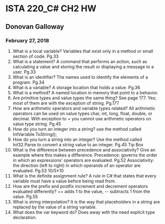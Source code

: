 # ISTA 220_C# CH2 HW
## Donovan Galloway
### February 27, 2018

1. What is a local variable? Variables that exist only in a method or small section of code. Pg.33
1. What is a statement? A command that performs an action, such as calculating a value and storing the result or displaying a message to a user. Pg.33
1. What is an identifier? The names used to identify the elements of a program. Pg.34
1. What is a variable? A storage location that holds a value. Pg.36
1. What is a method? A named location in memory that point to a behavior.
1. Are primitive types and value types the same thing? See page 177. Yes; most of them are with the exception of string. Pg.177
1. How are arithmetic operators and variable types related? All arithmetic operators can be used on value types char, int, long, float, double, or decimal. With exception to + you cannot use arithmetic operators on value type string. Pg.45
1. How do you turn an integer into a string? use the method called IntVariable.ToString();
1. How do you turn a string into an integer? Use the method called Int32.Parse to convert a string value to an integer. Pg.45 Tip Box
1. What is the difference between precedence and associativity? Give an example where this makes a difference. Precedence: governs the order in which an expressions’ operators are evaluated. Pg.52		Associativity: the direction (left to right) in which operands of an operator are evaluated. Pg.53		10/5*10
1. What is the definite assignment rule? A rule in C# that states that every variable must have a value before being read from.
1. How are the prefix and postfix increment and decrement operators evaluated differently? ++ adds 1 to the value, -- subtracts 1 from the value. Pg.55
1. What is string interpolation? It is the way that placeholders in a string are replaced by the value of a string variable.
1. What does the var keyword do? Does away with the need explicit type declaration.
